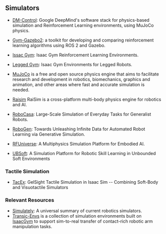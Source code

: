 ## Simulators

- [DM-Control](https://github.com/google-deepmind/dm_control): Google DeepMind's software stack for physics-based simulation and Reinforcement Learning environments, using MuJoCo physics.
- [Gym-Gazebo2](https://github.com/AcutronicRobotics/gym-gazebo2): a toolkit for developing and comparing reinforcement learning algorithms using ROS 2 and Gazebo.
- [Issac Gym](https://github.com/NVIDIA-Omniverse/IsaacGymEnvs): Isaac Gym Reinforcement Learning Environments.
- [Legged Gym](https://github.com/leggedrobotics/legged_gym): Isaac Gym Environments for Legged Robots.
- [MuJoCo](https://mujoco.org/)  is a free and open source physics engine that aims to facilitate research and development in robotics, biomechanics, graphics and animation, and other areas where fast and accurate simulation is needed.
- [Raisim](https://raisim.com/) RaiSim is a cross-platform multi-body physics engine for robotics and AI.

- [RoboCasa](https://github.com/robocasa/robocasa): Large-Scale Simulation of Everyday Tasks for Generalist Robots.

- [RoboGen](https://github.com/Genesis-Embodied-AI/RoboGen): Towards Unleashing Infinite Data for Automated Robot Learning via Generative Simulation.

- [RFUniverse](https://sites.google.com/view/rfuniverse): A Multiphysics Simulation Platform for Embodied AI.

- [UBSoft](https://arxiv.org/abs/2411.12711): A Simulation Platform for Robotic Skill Learning in Unbounded Soft Environments



### Tactile Simulation

- [TacEx](https://arxiv.org/abs/2411.04776): GelSight Tactile Simulation in Isaac Sim -- Combining Soft-Body and Visuotactile Simulators




### Relevant Resources

- [Simulately](https://github.com/geng-haoran/Simulately): A universal summary of current robotics simulators.
- [Transic-Envs](https://github.com/transic-robot/transic-envs) is a collection of simulation environments built on [IsaacGym](https://developer.nvidia.com/isaac-gym) to support sim-to-real transfer of contact-rich robotic arm manipulation tasks.
